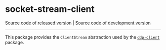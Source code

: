 # socket-stream-client
[Source code of released version](https://github.com/meteor/meteor/tree/master/packages/socket-stream-client) | [Source code of development version](https://github.com/meteor/meteor/tree/devel/packages/socket-stream-client)
***

This package provides the `ClientStream` abstraction used by the
[`ddp-client`](https://github.com/meteor/meteor/tree/devel/packages/ddp-client)
package.

